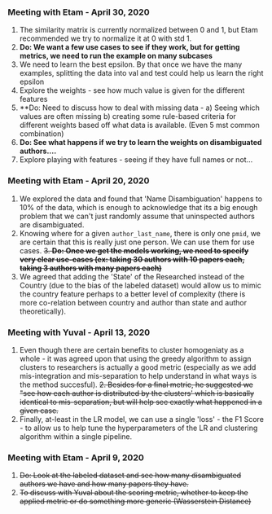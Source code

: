 <h3>Meeting with Etam - April 30, 2020</h3>

1. The similarity matrix is currently normalized between 0 and 1, but Etam recommended we try to normalize it at 0 with std 1.
2. **Do: We want a few use cases to see if they work, but for getting metrics, we need to run the example on many subcases**
3. We need to learn the best epsilon. By that once we have the many examples, splitting the data into val and test could help us learn the right epsilon
4. Explore the weights - see how much value is given for the different features
5. **Do: Need to discuss how to deal with missing data - a) Seeing which values are often missing b) creating some rule-based criteria for different weights based off what data is available. (Even 5 mst common combination)
6. **Do: See what happens if we try to learn the weights on disambiguated authors....**
7. Explore playing with features - seeing if they have full names or not...


<h3>Meeting with Etam - April 20, 2020</h3>

1. We explored the data and found that 'Name Disambiguation' happens to 10% of the data, which is enough to acknowledge that its a big enough problem that we can't just randomly assume that uninspected authors are disambiguated.
2. Knowing where for a given `author_last_name`, there is only one `pmid`, we are certain that this is really just one person. We can use them for use cases.
~~3. **Do: Once we get the models working, we need to specify very clear use-cases (ex: taking 30 authors with 10 papers each, taking 3 authors with many papers each)**~~
4. We agreed that adding the 'State' of the Researched instead of the Country (due to the bias of the labeled dataset) would allow us to mimic the country feature perhaps to a better level of complexity (there is more co-relation between country and author than state and author theoretically).

<h3>Meeting with Yuval - April 13, 2020</h3>

1. Even though there are certain benefits to cluster homogeniaty as a whole - it was agreed upon that using the greedy algorithm to assign clusters to researchers is actually a good metric (especially as we add mis-integration and mis-separation to help understand in what ways is the method succesful).
~~2. Besides for a final metric, he suggested we "see how each author is distributed by the clusters' which is basically identical to mis-separation, but will help see exactly what happened in a given case.~~
3. Finally, at-least in the LR model, we can use a single 'loss' - the F1 Score - to allow us to help tune the hyperparameters of the LR and clustering algorithm within a single pipeline.

<h3>Meeting with Etam - April 9, 2020</h3>

1. ~~Do: Look at the labeled dataset and see how many disambiguated authors we have and how many papers they have.~~
2. ~~To discuss with Yuval about the scoring metric, whether to keep the applied metric or do something more generic (Wasserstein Distance)~~
